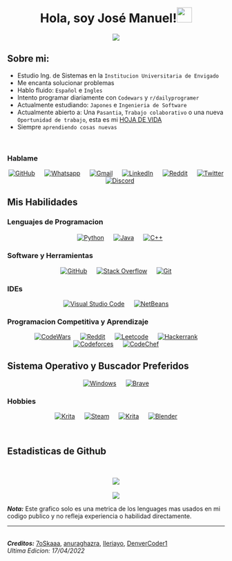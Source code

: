 
<h1 align="center">Hola, soy José Manuel!<img src="https://media.giphy.com/media/hvRJCLFzcasrR4ia7z/giphy.gif" width="35"></h1>
<p align="center">
  <a href="https://github.com/DenverCoder1/readme-typing-svg"><img src="https://readme-typing-svg.herokuapp.com?lines=Estudiante+de+Ingenieria+de+Sistemas;Programador;Siempre+aprendiendo+cosas+nuevas&center=true&duration=3000&background=00000000&vcenter=true&width=500&height=30"></a>
</p>


## Sobre mi:
- Estudio Ing. de Sistemas en la `Institucion Universitaria de Envigado`
- Me encanta solucionar problemas
- Hablo fluido: `Español` e `Ingles`
- Intento programar diariamente con `Codewars` y `r/dailyprogramer`
- Actualmente estudiando: `Japones` e `Ingenieria de Software`
- Actualmente abierto a: Una `Pasantia`, `Trabajo colaborativo` o una nueva `Oportunidad de trabajo`, esta es mi [HOJA DE VIDA](#)
- Siempre `aprendiendo cosas nuevas`

<br>

### Hablame
<p align="center">
    <a href="https://github.com/JoseMFB007/"><img alt="GitHub" src="https://img.shields.io/badge/github-%23121011.svg?style=for-the-badge&logo=github&logoColor=white"/></a>
  &emsp;
    <a href="#"><img alt="Whatsapp" src="https://img.shields.io/badge/WhatsApp-25D366?style=for-the-badge&logo=whatsapp&logoColor=white"/></a>
  &emsp;
    <a href="#"><img alt="Gmail" src="https://img.shields.io/badge/Gmail-D14836?style=for-the-badge&logo=gmail&logoColor=white"/></a>
  &emsp;
    <a href="https://www.linkedin.com/in/jos%C3%A9-manuel-fern%C3%A1ndez-betancur-aba676232/"><img alt="LinkedIn" src="https://img.shields.io/badge/linkedin-%230077B5.svg?style=for-the-badge&logo=linkedin&logoColor=white"/></a>
  &emsp;
    <a href="#"><img alt="Reddit" src="https://img.shields.io/badge/Reddit-FF4500?style=for-the-badge&logo=reddit&logoColor=white"/></a>
  &emsp;
    <a href="#"><img alt="Twitter" src="https://img.shields.io/badge/<handle>-%231DA1F2.svg?style=for-the-badge&logo=Twitter&logoColor=white"/></a>
  &emsp;
    <a href="https://discordapp.com/channels/@me/Slum#1888/"><img alt="Discord" src="https://img.shields.io/badge/%3CServer%3E-%237289DA.svg?style=for-the-badge&logo=discord&logoColor=white"/></a>
</p>


## Mis Habilidades

### Lenguajes de Programacion

<p align="center"> 
  &emsp;
    <a href="#"><img alt="Python" align="center" src="https://img.shields.io/badge/python-3670A0?style=for-the-badge&logo=python&logoColor=ffdd54"></a>
  &emsp;
    <a href="#"><img alt="Java" align="center" src="https://img.shields.io/badge/java-%23ED8B00.svg?style=for-the-badge&logo=java&logoColor=white"></a>
  &emsp;
    <a href="#"><img alt="C++" align="center" src="https://img.shields.io/badge/c++-%2300599C.svg?style=for-the-badge&logo=c%2B%2B&logoColor=white"></a>
</p>

 ### Software y Herramientas
 
<p align="center">
    <a href="#"><img alt="GitHub" src="https://img.shields.io/badge/github-%23121011.svg?style=for-the-badge&logo=github&logoColor=white"></a>
  &emsp;
    <a href="#"><img alt="Stack Overflow" src="https://img.shields.io/badge/-Stackoverflow-FE7A16?style=for-the-badge&logo=stack-overflow&logoColor=white"></a>
  &emsp;
    <a href="#"><img alt="Git" src="https://img.shields.io/badge/git-%23F05033.svg?style=for-the-badge&logo=git&logoColor=white"></a>
</p>

 ### IDEs
 
<p align="center">
    <a href="#"><img alt="Visual Studio Code" src="https://img.shields.io/badge/Visual%20Studio%20Code-0078d7.svg?style=for-the-badge&logo=visual-studio-code&logoColor=white"></a>
  &emsp;
    <a href="#"><img alt="NetBeans" src="https://img.shields.io/badge/NetBeansIDE-1B6AC6.svg?style=for-the-badge&logo=apache-netbeans-ide&logoColor=white"></a>
</p>

 ### Programacion Competitiva y Aprendizaje
 
<p align="center">
  &emsp;
    <a href="#"><img alt = "CodeWars" src="https://img.shields.io/badge/Codewars-B1361E?style=for-the-badge&logo=codewars&logoColor=grey"/></a>
  &emsp;
    <a href="https://www.reddit.com/r/dailyprogrammer/"><img alt = "Reddit" src="https://img.shields.io/badge/Reddit-%23FF4500.svg?style=for-the-badge&logo=Reddit&logoColor=white"/></a>
  &emsp;
    <a href="#"><img alt = "Leetcode" src="https://img.shields.io/badge/LeetCode-000000?style=for-the-badge&logo=LeetCode&logoColor=#d16c06"/></a>
  &emsp;
    <a href="#"><img alt = "Hackerrank" src="https://img.shields.io/badge/-Hackerrank-2EC866?style=for-the-badge&logo=HackerRank&logoColor=white"/></a>
  &emsp;
    <a href="#"><img alt = "Codeforces" src="https://img.shields.io/badge/Codeforces-445f9d?style=for-the-badge&logo=Codeforces&logoColor=white"/></a>
  &emsp;
    <a href="#"><img alt = "CodeChef" src="https://img.shields.io/badge/CodeChef-%23964B00.svg?style=for-the-badge&logo=CodeChef&logoColor=white"/></a>
</p>

 ## Sistema Operativo y Buscador Preferidos
 <p align="center">
    <a href="#"><img alt="Windows" align="center" src="https://img.shields.io/badge/Windows-0078D6?style=for-the-badge&logo=windows&logoColor=white"></a>
  &emsp;
    <a href="#"><img alt="Brave" align="center" src="https://img.shields.io/badge/Brave-FB542B?style=for-the-badge&logo=Brave&logoColor=white"></a>
</p>

### Hobbies
<p align="center">
    <a href="#"><img alt = "Krita" src="https://img.shields.io/badge/Switch-E60012?style=for-the-badge&logo=nintendo-switch&logoColor=white"/></a>
  &emsp;
    <a href="#"><img alt = "Steam" src="https://img.shields.io/badge/steam-%23000000.svg?style=for-the-badge&logo=steam&logoColor=white"/></a>
  &emsp;
    <a href="#"><img alt = "Krita" src="https://img.shields.io/badge/Krita-203759?style=for-the-badge&logo=krita&logoColor=EEF37B"/></a>
  &emsp;
    <a href="#"><img alt = "Blender" src="https://img.shields.io/badge/blender-%23F5792A.svg?style=for-the-badge&logo=blender&logoColor=white"/></a>
</p>
<br/>

## Estadisticas de Github

<br/>
<p align="center">
    <a href="https://github.com/anuraghazra/github-readme-stats">
<img align="center" src="https://github-readme-stats.vercel.app/api/?username=JoseMFB007&repo=github-readme-stats&theme=react&show_icons=true&locale=es"></a>
  <br>
 
  <br>
    <a href="https://github.com/anuraghazra/github-readme-stats">
<img align="center" src="https://github-readme-stats.vercel.app/api/top-langs/?username=JoseMFB007&repo=github-readme-stats&theme=react&show_icons=true&locale=es"></a>
<br>
</p>

<b><i>Nota:</i></b> Este grafico solo es una metrica de los lenguages mas usados en mi codigo publico y no refleja experiencia o habilidad directamente.
<br>
    
----

<br>
<i><b>Creditos:</i></b>
<a href="https://github.com/7oSkaaa">7oSkaaa</a>, <a href="https://github.com/anuraghazra/github-readme-stats/blob/master/docs/readme_es.md#tarjeta-de-lenguajes-principales">anuraghazra</a>, <a href="https://github.com/Ileriayo/markdown-badges#markdown-badges">Ileriayo</a>, <a href="https://github.com/DenverCoder1/readme-typing-svg">DenverCoder1</a>
<br>
<i>Ultima Edicion: 17/04/2022</i>
